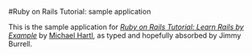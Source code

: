 #Ruby on Rails Tutorial: sample application

This is the sample application for [*Ruby on Rails Tutorial: Learn Rails by Example*](http://railstutorial.org/)
by [Michael Hartl](http://michaelhartl.com/), as typed and hopefully absorbed by Jimmy Burrell.


